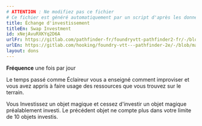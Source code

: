 ```yaml
---
# ATTENTION : Ne modifiez pas ce fichier
# Ce fichier est généré automatiquement par un script d'après les données du module Foundry VTT officiel et de sa traduction
title: Échange d'investissement
titleEn: Swap Investment
id: xNejAvuRXKYq2D6A
urlFr: https://gitlab.com/pathfinder-fr/foundryvtt-pathfinder2-fr/-/blob/master/data/feats/xNejAvuRXKYq2D6A.htm
urlEn: https://gitlab.com/hooking/foundry-vtt---pathfinder-2e/-/blob/master/packs/data/feats.db/swap-investment.json
layout: dons
---
```

**Fréquence** une fois par jour

Le temps passé comme Éclaireur vous a enseigné comment improviser et vous avez appris à faire usage des ressources que vous trouvez sur le terrain.

Vous Investissez un objet magique et cessez d'investir un objet magique préalablement investi. Le précédent objet ne compte plus dans votre limite de 10 objets investis.

